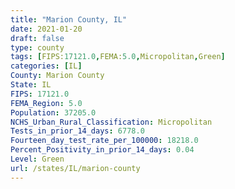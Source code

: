 ```yaml
---
title: "Marion County, IL"
date: 2021-01-20
draft: false
type: county
tags: [FIPS:17121.0,FEMA:5.0,Micropolitan,Green]
categories: [IL]
County: Marion County
State: IL
FIPS: 17121.0
FEMA_Region: 5.0
Population: 37205.0
NCHS_Urban_Rural_Classification: Micropolitan
Tests_in_prior_14_days: 6778.0
Fourteen_day_test_rate_per_100000: 18218.0
Percent_Positivity_in_prior_14_days: 0.04
Level: Green
url: /states/IL/marion-county
---
```



